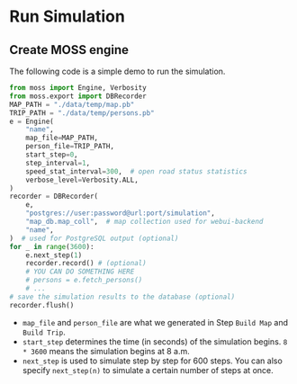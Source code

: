 # Run Simulation

## Create MOSS engine

The following code is a simple demo to run the simulation.

```python
from moss import Engine, Verbosity
from moss.export import DBRecorder
MAP_PATH = "./data/temp/map.pb"
TRIP_PATH = "./data/temp/persons.pb"
e = Engine(
    "name",
    map_file=MAP_PATH,
    person_file=TRIP_PATH,
    start_step=0,
    step_interval=1,
    speed_stat_interval=300,  # open road status statistics
    verbose_level=Verbosity.ALL,
)
recorder = DBRecorder(
    e,
    "postgres://user:password@url:port/simulation",
    "map_db.map_coll",  # map collection used for webui-backend
    "name",
)  # used for PostgreSQL output (optional)
for _ in range(3600):
    e.next_step(1)
    recorder.record() # (optional)
    # YOU CAN DO SOMETHING HERE
    # persons = e.fetch_persons()
    # ...
# save the simulation results to the database (optional)
recorder.flush()
```
- `map_file` and `person_file` are what we generated in Step `Build Map` and `Build Trip`.
- `start_step` determines the time (in seconds) of the simulation begins. `8 * 3600` means the simulation begins at 8 a.m.
- `next_step` is used to simulate step by step for 600 steps. You can also specify `next_step(n)` to simulate a certain number of steps at once.
